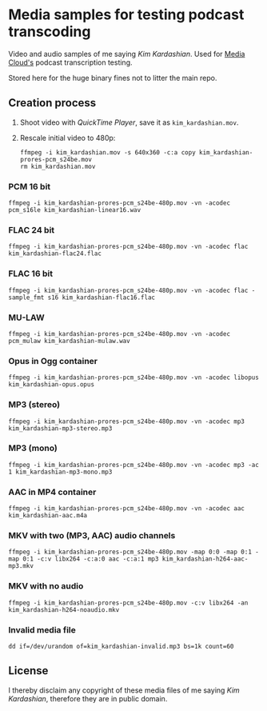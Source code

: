 # Media samples for testing podcast transcoding

Video and audio samples of me saying *Kim Kardashian*. Used for [Media Cloud's](https://github.com/berkmancenter/mediacloud) podcast transcription testing.

Stored here for the huge binary fines not to litter the main repo.


## Creation process

1. Shoot video with *QuickTime Player*, save it as `kim_kardashian.mov`.
2. Rescale initial video to 480p:

    ```shell
    ffmpeg -i kim_kardashian.mov -s 640x360 -c:a copy kim_kardashian-prores-pcm_s24be.mov
    rm kim_kardashian.mov
    ```


### PCM 16 bit

```shell
ffmpeg -i kim_kardashian-prores-pcm_s24be-480p.mov -vn -acodec pcm_s16le kim_kardashian-linear16.wav
```

### FLAC 24 bit

```shell
ffmpeg -i kim_kardashian-prores-pcm_s24be-480p.mov -vn -acodec flac kim_kardashian-flac24.flac
```

### FLAC 16 bit

```shell
ffmpeg -i kim_kardashian-prores-pcm_s24be-480p.mov -vn -acodec flac -sample_fmt s16 kim_kardashian-flac16.flac
```


### MU-LAW

```shell
ffmpeg -i kim_kardashian-prores-pcm_s24be-480p.mov -vn -acodec pcm_mulaw kim_kardashian-mulaw.wav
```


### Opus in Ogg container

```shell
ffmpeg -i kim_kardashian-prores-pcm_s24be-480p.mov -vn -acodec libopus kim_kardashian-opus.opus
```


### MP3 (stereo)

```
ffmpeg -i kim_kardashian-prores-pcm_s24be-480p.mov -vn -acodec mp3 kim_kardashian-mp3-stereo.mp3
```


### MP3 (mono)

```
ffmpeg -i kim_kardashian-prores-pcm_s24be-480p.mov -vn -acodec mp3 -ac 1 kim_kardashian-mp3-mono.mp3
```


### AAC in MP4 container

```shell
ffmpeg -i kim_kardashian-prores-pcm_s24be-480p.mov -vn -acodec aac kim_kardashian-aac.m4a
```


### MKV with two (MP3, AAC) audio channels

```shell
ffmpeg -i kim_kardashian-prores-pcm_s24be-480p.mov -map 0:0 -map 0:1 -map 0:1 -c:v libx264 -c:a:0 aac -c:a:1 mp3 kim_kardashian-h264-aac-mp3.mkv
```


### MKV with no audio

```shell
ffmpeg -i kim_kardashian-prores-pcm_s24be-480p.mov -c:v libx264 -an kim_kardashian-h264-noaudio.mkv
```


### Invalid media file

```shell
dd if=/dev/urandom of=kim_kardashian-invalid.mp3 bs=1k count=60
```


## License

I thereby disclaim any copyright of these media files of me saying *Kim Kardashian*, therefore they are in public domain.
